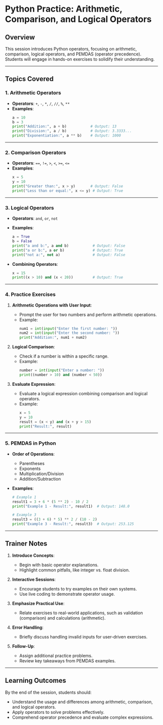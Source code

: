 
# Python Practice: Arithmetic, Comparison, and Logical Operators

## Overview
This session introduces Python operators, focusing on arithmetic, comparison, logical operators, and PEMDAS (operator precedence). Students will engage in hands-on exercises to solidify their understanding.

---

## Topics Covered

### 1. Arithmetic Operators
- **Operators**: `+`, `-`, `*`, `/`, `//`, `%`, `**`
- **Examples**:
  ```python
  a = 10
  b = 3
  print("Addition:", a + b)           # Output: 13
  print("Division:", a / b)           # Output: 3.3333...
  print("Exponentiation:", a ** b)    # Output: 1000
  ```

---

### 2. Comparison Operators
- **Operators**: `==`, `!=`, `>`, `<`, `>=`, `<=`
- **Examples**:
  ```python
  x = 5
  y = 10
  print("Greater than:", x > y)       # Output: False
  print("Less than or equal:", x <= y) # Output: True
  ```

---

### 3. Logical Operators
- **Operators**: `and`, `or`, `not`
- **Examples**:
  ```python
  a = True
  b = False
  print("a and b:", a and b)           # Output: False
  print("a or b:", a or b)             # Output: True
  print("not a:", not a)               # Output: False
  ```

- **Combining Operators**:
  ```python
  x = 15
  print((x > 10) and (x < 20))         # Output: True
  ```

---

### 4. Practice Exercises
1. **Arithmetic Operations with User Input**:
   - Prompt the user for two numbers and perform arithmetic operations.
   - Example:
     ```python
     num1 = int(input("Enter the first number: "))
     num2 = int(input("Enter the second number: "))
     print("Addition:", num1 + num2)
     ```

2. **Logical Comparison**:
   - Check if a number is within a specific range.
   - Example:
     ```python
     number = int(input("Enter a number: "))
     print((number > 10) and (number < 50))
     ```

3. **Evaluate Expression**:
   - Evaluate a logical expression combining comparison and logical operators.
   - Example:
     ```python
     x = 5
     y = 10
     result = (x < y) and (x + y > 15)
     print("Result:", result)
     ```

---

### 5. PEMDAS in Python
- **Order of Operations**:
  - Parentheses
  - Exponents
  - Multiplication/Division
  - Addition/Subtraction

- **Examples**:
  ```python
  # Example 1
  result1 = 3 + 6 * (5 ** 2) - 10 / 2
  print("Example 1 - Result:", result1)  # Output: 148.0

  # Example 3
  result3 = ((3 + 6) * 5) ** 2 / (10 - 2)
  print("Example 3 - Result:", result3)  # Output: 253.125
  ```

---

## Trainer Notes
1. **Introduce Concepts**:
   - Begin with basic operator explanations.
   - Highlight common pitfalls, like integer vs. float division.

2. **Interactive Sessions**:
   - Encourage students to try examples on their own systems.
   - Use live coding to demonstrate operator usage.

3. **Emphasize Practical Use**:
   - Relate exercises to real-world applications, such as validation (comparison) and calculations (arithmetic).

4. **Error Handling**:
   - Briefly discuss handling invalid inputs for user-driven exercises.

5. **Follow-Up**:
   - Assign additional practice problems.
   - Review key takeaways from PEMDAS examples.

---

## Learning Outcomes
By the end of the session, students should:
- Understand the usage and differences among arithmetic, comparison, and logical operators.
- Apply operators to solve problems effectively.
- Comprehend operator precedence and evaluate complex expressions.
